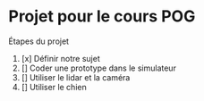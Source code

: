 # Projet pour le cours POG

Étapes du projet

1. [x] Définir notre sujet
2. [] Coder une prototype dans le simulateur
3. [] Utiliser le lidar et la caméra
4. [] Utiliser le chien